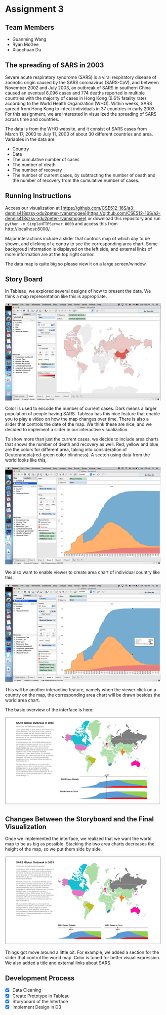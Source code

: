 # Assignment 3

## Team Members

- Guanming Wang 
- Ryan McGee
- Xiaochuan Du

## The spreading of SARS in 2003

Severe acute respiratory syndrome (SARS) is a viral respiratory disease of zoonotic origin caused by the SARS coronavirus (SARS-CoV), and between November 2002 and July 2003, an outbreak of SARS in southern China caused an eventual 8,096 cases and 774 deaths reported in multiple countries with the majority of cases in Hong Kong (9.6% fatality rate) according to the World Health Organization (WHO). Within weeks, SARS spread from Hong Kong to infect individuals in 37 countries in early 2003. For this assignment, we are interested in visualized the spreading of SARS across time and countries. 

The data is from the WHO website, and it consist of SARS cases from March 17, 2003 to July 11, 2003 of about 30 different countries and area. Variables in the data are

* Country
* Date
* The cumulative number of cases
* The number of death
* The number of recovery
* The number of current cases, by subtracting the number of death and the number of recovery from the cumulative number of cases.

## Running Instructions

Access our visualization at [https://github.com/CSE512-16S/a3-dennis418szsy-xdu2peter-ryansmcgee](https://github.com/CSE512-16S/a3-dennis418szsy-xdu2peter-ryansmcgee) or download this repository and run `python -m SimpleHTTPServer 8000` and access this from http://localhost:8000/.

Major interactions include a slider that controls map of which day to be shown, and clicking of a contry to see the corresponding area chart. Some backgroud information is displayed on the left side, and external links of more information are at the top right cornor. 

The data map is quite big so please view it on a large screen/window.

## Story Board

In Tableau, we explored several designs of how to present the data. We think a map representation like this is appropriate.

![summary](https://github.com/CSE512-16S/a3-dennis418szsy-xdu2peter-ryansmcgee/blob/master/storyboard/worldmap.png)

Color is used to encode the number of current cases. Dark means a larger population of people having SARS. Tableau has this nice feature that enable you to play a video on how the map changes over time. There is also a slider that controls the date of the map. We think these are nice, and we decided to implement a slider in our interactive visualization. 

To show more than just the current cases, we decide to include area charts that shows the number of death and recovery as well. Red, yellow and blue are the colors for different area, taking into consideration of Deuteranopia(red-green color blindness). A scetch using data from the world looks like this,

![summary](https://github.com/CSE512-16S/a3-dennis418szsy-xdu2peter-ryansmcgee/blob/master/storyboard/worldAreaChart.png)

We also want to enable viewer to create area chart of individual country like this,

![summary](https://github.com/CSE512-16S/a3-dennis418szsy-xdu2peter-ryansmcgee/blob/master/storyboard/ChinaAreaChart.png)

This will be another interactive feature, namely when the viewer click on a country on the map, the corresponding area chart will be drawn besides the world area chart.

The basic overview of the interface is here:

![summary](https://github.com/CSE512-16S/a3-dennis418szsy-xdu2peter-ryansmcgee/blob/master/storyboard/proposedNewSketch.png)

## Changes Between the Storyboard and the Final Visualization

Once we implemented the interface, we realized that we want the world map to be as big as possible. Stacking the two area charts decreases the height of the map, so we put them side by side.

![summary](https://github.com/CSE512-16S/a3-dennis418szsy-xdu2peter-ryansmcgee/blob/master/storyboard/proposedNewSketch2.png)

Things got move around a little bit. For example, we added a section for the slider that control the world map. Color is tuned for better visual expression. We also added a title and external links about SARS.


## Development Process
- [x] Data Cleaning
- [x] Create Prototype in Tableau
- [x] Storyboard of the Interface
- [x] Implement Design in D3
